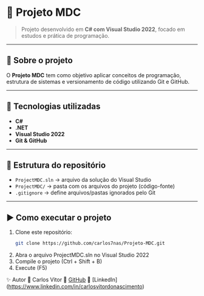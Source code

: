 # 🔢 Projeto MDC
> Projeto desenvolvido em **C# com Visual Studio 2022**, focado em estudos e prática de programação.  

---

## 📖 Sobre o projeto  
O **Projeto MDC** tem como objetivo aplicar conceitos de programação, estrutura de sistemas e versionamento de código utilizando Git e GitHub.  

---

## 🚀 Tecnologias utilizadas  
- **C#**  
- **.NET**  
- **Visual Studio 2022**  
- **Git & GitHub**  

---

## 📂 Estrutura do repositório  
- `ProjectMDC.sln` → arquivo da solução do Visual Studio  
- `ProjectMDC/` → pasta com os arquivos do projeto (código-fonte)  
- `.gitignore` → define arquivos/pastas ignorados pelo Git  

---

## ▶️ Como executar o projeto  
1. Clone este repositório:  
   ```bash
   git clone https://github.com/carlos7nas/Projeto-MDC.git
2. Abra o arquivo ProjectMDC.sln no Visual Studio 2022
3. Compile o projeto (Ctrl + Shift + B)
4. Execute (F5)

✨ Autor
👤 Carlos Vitor
🔗 [GitHub](https://github.com/carlos7nas)
🔗 [LinkedIn] (https://www.linkedin.com/in/carlosvitordonascimento)
